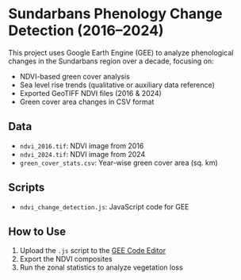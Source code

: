 # Sundarbans Phenology Change Detection (2016–2024)

This project uses Google Earth Engine (GEE) to analyze phenological changes in the Sundarbans region over a decade, focusing on:

- NDVI-based green cover analysis
- Sea level rise trends (qualitative or auxiliary data reference)
- Exported GeoTIFF NDVI files (2016 & 2024)
- Green cover area changes in CSV format

## Data

- `ndvi_2016.tif`: NDVI image from 2016
- `ndvi_2024.tif`: NDVI image from 2024
- `green_cover_stats.csv`: Year-wise green cover area (sq. km)

## Scripts

- `ndvi_change_detection.js`: JavaScript code for GEE

## How to Use

1. Upload the `.js` script to the [GEE Code Editor](https://code.earthengine.google.com/)
2. Export the NDVI composites
3. Run the zonal statistics to analyze vegetation loss
